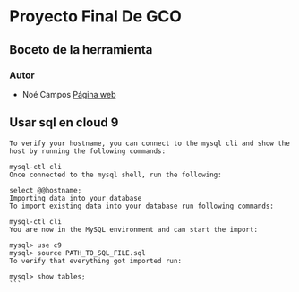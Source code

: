 # Proyecto Final De GCO
## Boceto de la herramienta



### Autor
* Noé Campos
[Página web](http://dsi1516.github.io/Practica1/)

## Usar sql en cloud 9
``````````````
To verify your hostname, you can connect to the mysql cli and show the host by running the following commands:

mysql-ctl cli
Once connected to the mysql shell, run the following:

select @@hostname;
Importing data into your database
To import existing data into your database run following commands:

mysql-ctl cli
You are now in the MySQL environment and can start the import:

mysql> use c9
mysql> source PATH_TO_SQL_FILE.sql
To verify that everything got imported run:

mysql> show tables;
```
